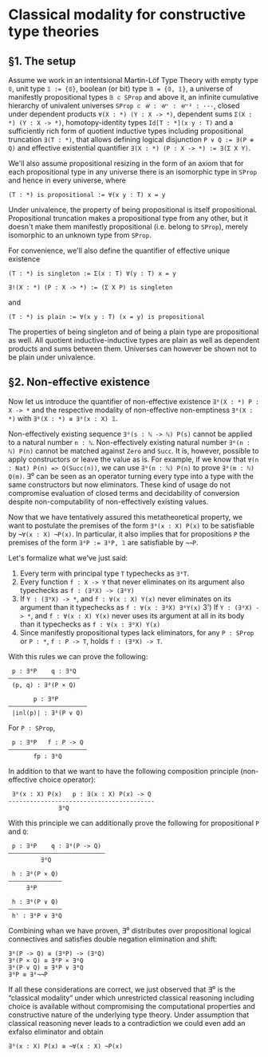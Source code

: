 Classical modality for constructive type theories
=================================================



§1. The setup
-------------

Assume we work in an intentsional Martin-Löf Type Theory with empty type `𝟘`, unit type `𝟙 := {𝟘}`, boolean (or bit) type `𝔹 = {𝟘, 𝟙}`, a universe of manifestly propositional types `𝔹 ⊂ SProp` and above it, an infinite cumulative hierarchy of univalent universes `SProp ⊂ 𝒰 : 𝒰⁺ : 𝒰⁺² : ···`, closed under dependent products `∀(X : *) (Y : X -> *)`, dependent sums `Σ(X : *) (Y : X -> *)`, homotopy-identity types `Id[T : *](x y : T)` and a sufficiently rich form of quotient inductive types including propositional truncation `∃(T : *)`, that allows defining logical disjunction `P ∨ Q := ∃(P ⊕ Q)` and effective existential quantifier `∃(X : *) (P : X -> *) := ∃(Σ X Y)`.

We'll also assume propositional resizing in the form of an axiom that for each propositional type in any universe there is an isomorphic type in `SProp` and hence in every universe, where
```
(T : *) is propositional := ∀(x y : T) x = y
```
Under univalence, the property of being propositional is itself propositional. Propositional truncation makes a propositional type from any other, but it doesn't make them manifestly propositional (i.e. belong to `SProp`), merely isomorphic to an unknown type from `SProp`.

For convenience, we'll also define the quantifier of effective unique existence
```
(T : *) is singleton := Σ(x : T) ∀(y : T) x = y

∃!(X : *) (P : X -> *) := (Σ X P) is singleton
```
and 
```
(T : *) is plain := ∀(x y : T) (x = y) is propositional
```
The properties of being singleton and of being a plain type are propositional as well. All quotient inductive-inductive types are plain as well as dependent products and sums between them. Universes can however be shown not to be plain under univalence.

§2. Non-effective existence
---------------------------

Now let us introduce the quantifier of non-effective existence `∃⁰(X : *) P : X -> *` and the respective modality of non-effective non-emptiness `∃⁰(X : *)` with `∃⁰(X : *) ≅ ∃⁰(x : X) 𝟙`.

Non-effectively existing sequence `∃⁰(s : ℕ -> ℕ) P(s)` cannot be applied to a natural number `n : ℕ`. Non-effectively existing natural number `∃⁰(n : ℕ) P(n)` cannot be matched against `Zero` and `Succ`. It is, however, possible to apply constructors or leave the value as is. For example, if we know that `∀(n : Nat) P(n) => Q(Succ(n))`, we can use `∃⁰(n : ℕ) P(n)` to prove `∃⁰(m : ℕ) Q(m)`. ∃⁰ can be seen as an operator turning every type into a type with the same constructors but now eliminators. These kind of usage do not compromise evaluation of closed terms and decidability of conversion despite non-computability of non-effectively existing values.

Now that we have tentatively assured this metatheoretical property, we want to postulate the premises of the form `∃⁰(x : X) P(x)` to be satisfiable by `¬∀(x : X) ¬P(x)`. In particular, it also implies that for propositions `P` the premises of the form `∃⁰P := ∃⁰P, 𝟙` are satisfiable by `¬¬P`.


Let's formalize what we've just said:
1) Every term with principal type `T` typechecks as `∃⁰T`.
2) Every function `f : X -> Y` that never eliminates on its argument also typechecks as `f : (∃⁰X) -> (∃⁰Y)`
3) If `Y : (∃⁰X) -> *`, and `f : ∀(x : X) Y(x)` never eliminates on its argument than it typechecks as `f : ∀(x : ∃⁰X) ∃⁰Y(x)` 
3') If `Y : (∃⁰X) -> *`, and `f : ∀(x : X) Y(x)` never uses its argument at all in its body than it typechecks as `f : ∀(x : ∃⁰X) Y(x)`
5) Since manifestly propositional types lack eliminators, for any `P : SProp` or `P : *`, `f : P -> T`, holds `f : (∃⁰X) -> T`. 

With this rules we can prove the following:
```
 p : ∃⁰P    q : ∃⁰Q
–––––––––––––––––––—
 (p, q) : ∃⁰(P × Q)

       p : ∃⁰P
––––––––––––––––––––––
 |inl(p)| : ∃⁰(P ∨ Q)
```

For `P : SProp`,
```
 p : ∃⁰P   f : P -> Q
––––––––––––––––––––––
       fp : ∃⁰Q 
```

In addition to that we want to have the following composition principle (non-effective choice operator):

```
 ∃⁰(x : X) P(x)   p : ∃(x : X) P(x) -> Q
-----------------------------------------
              ∃⁰Q
```

With this principle we can additionally prove the following for propositional `P` and `Q`:
```
 p : ∃⁰P    q : ∃⁰(P -> Q)
–––––––––––––––––––————————
         ∃⁰Q
 
 h : ∃⁰(P × Q)
———————————————
     ∃⁰P
     
 h : ∃⁰(P ∨ Q)
–––––––––––––––
 h' : ∃⁰P ∨ ∃⁰Q
```

Combining whan we have proven, ∃⁰ distributes over propositional logical connectives and satisfies double negation elimination and shift: 
```
∃⁰(P -> Q) ≅ (∃⁰P) -> (∃⁰Q)
∃⁰(P × Q) ≅ ∃⁰P × ∃⁰Q
∃⁰(P ∨ Q) ≅ ∃⁰P ∨ ∃⁰Q
∃⁰P ≅ ∃⁰¬¬P
```

If all these considerations are correct, we just observed that ∃⁰ is the “classical modality“ under which unrestricted classical reasoning including choice is available without compromising the computational properties and constructive nature of the underlying type theory. Under assumption that classical reasoning never leads to a contradiction we could even add an exfalso eliminator and obtain
```
∃⁰(x : X) P(x) ≅ ¬∀(x : X) ¬P(x)
```
